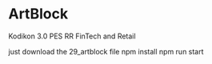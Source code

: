 # ArtBlock
Kodikon 3.0 PES RR
FinTech and Retail



just download the 29_artblock file 
npm install
npm run start 
